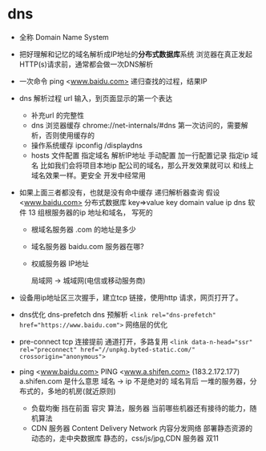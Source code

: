 # dns

- 全称 Domain Name System
- 把好理解和记忆的域名解析成IP地址的**分布式数据库**系统
  浏览器在真正发起HTTP(s)请求前，通常都会做一次DNS解析
- 一次命令
  ping <www.baidu.com> 递归查找的过程，结果IP

- dns 解析过程
  url 输入，到页面显示的第一个表达
  - 补充url 的完整性
  - dns 浏览器缓存
    chrome://net-internals/#dns
    第一次访问的，需要解析，否则使用缓存的
  - 操作系统缓存
    ipconfig /displaydns
  - hosts 文件配置
    指定域名 解析IP地址 手动配置
    加一行配置记录 指定ip 域名
    比如我们会将项目本地ip 配公司的域名，那么开发效果就可以
    和线上域名效果一样。更安全
    开发中经常用

- 如果上面三者都没有，也就是没有命中缓存
  递归解析器查询
  假设 <www.baidu.com>
  分布式数据库 key=>value key domain value ip
  dns 软件 13 组根服务器的ip 地址和域名，
  写死的

  - 根域名服务器
    .com 的地址是多少
  - 域名服务器
    baidu.com 服务器在哪?
  - 权威服务器
    IP地址

    局域网 -> 城域网(电信或移动服务商)

- 设备用ip地址区三次握手，建立tcp 链接，使用http 请求，网页打开了。

- dns优化
  dns-prefetch dns 预解析
  `<link rel="dns-prefetch" href="https://www.baidu.com">`
  网络层的优化

- pre-connect
  tcp 连接提前 通道打开，多路复用
  `<link data-n-head="ssr" rel="preconnect" href="//unpkg.byted-static.com/" crossorigin="anonymous">`

- ping <www.baidu.com>
PING <www.a.shifen.com> (183.2.172.177)
  a.shifen.com 是什么意思
  域名 -> ip 不是绝对的
  域名背后 一堆的服务器，分布式的，多地的机房(就近原则)

  - 负载均衡
    挡在前面
    容灾
    算法，服务器
    当前哪些机器还有接待的能力，随机算法
  - CDN 服务器
    Content Delivery Network
    内容分发网络
    部署静态资源的
    动态的，走中央数据库
    静态的，css/js/jpg,CDN 服务器
      双11
